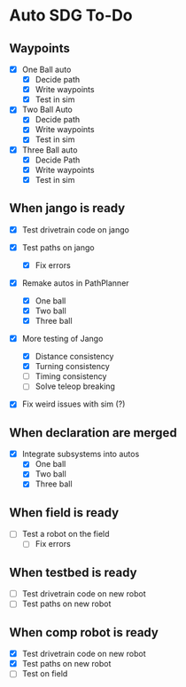 
# Auto SDG To-Do

## Waypoints
- [x] One Ball auto
  - [x] Decide path
  - [x] Write waypoints
  - [x] Test in sim
- [x] Two Ball Auto
  - [x] Decide path
  - [x] Write waypoints
  - [x] Test in sim
- [x] Three Ball auto
  - [x] Decide Path
  - [x] Write waypoints
  - [x] Test in sim

## When jango is ready
- [x] Test drivetrain code on jango
- [x] Test paths on jango
  - [x] Fix errors
- [x] Remake autos in PathPlanner
  - [x] One ball
  - [x] Two ball
  - [x] Three ball
- [x] More testing of Jango
  - [x] Distance consistency
  - [x] Turning consistency
  - [ ] Timing consistency
  - [ ] Solve teleop breaking
- [x] Fix weird issues with sim (?)


## When declaration are merged
- [x] Integrate subsystems into autos
  - [x] One ball
  - [x] Two ball
  - [x] Three ball

## When field is ready
- [ ] Test a robot on the field
  - [ ] Fix errors

## When testbed is ready
- [ ] Test drivetrain code on new robot
- [ ] Test paths on new robot

## When comp robot is ready
- [x] Test drivetrain code on new robot
- [x] Test paths on new robot
- [ ] Test on field
